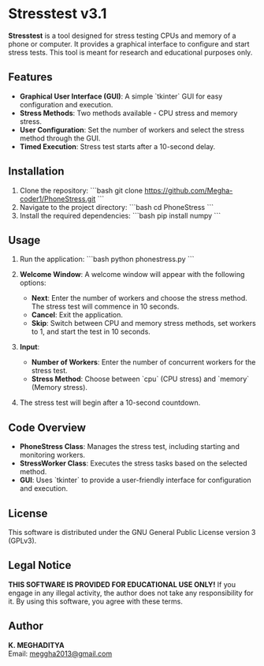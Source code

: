# Stresstest v3.1

**Stresstest** is a tool designed for stress testing CPUs and memory of a phone or computer. It provides a graphical interface to configure and start stress tests. This tool is meant for research and educational purposes only.

## Features

- **Graphical User Interface (GUI)**: A simple \`tkinter\` GUI for easy configuration and execution.
- **Stress Methods**: Two methods available - CPU stress and memory stress.
- **User Configuration**: Set the number of workers and select the stress method through the GUI.
- **Timed Execution**: Stress test starts after a 10-second delay.

## Installation

1. Clone the repository:
   \`\`\`bash
   git clone https://github.com/Megha-coder1/PhoneStress.git
   \`\`\`
2. Navigate to the project directory:
   \`\`\`bash
   cd PhoneStress
   \`\`\`
3. Install the required dependencies:
   \`\`\`bash
   pip install numpy
   \`\`\`

## Usage

1. Run the application:
   \`\`\`bash
   python phonestress.py
   \`\`\`
2. **Welcome Window**: A welcome window will appear with the following options:
   - **Next**: Enter the number of workers and choose the stress method. The stress test will commence in 10 seconds.
   - **Cancel**: Exit the application.
   - **Skip**: Switch between CPU and memory stress methods, set workers to 1, and start the test in 10 seconds.

3. **Input**:
   - **Number of Workers**: Enter the number of concurrent workers for the stress test.
   - **Stress Method**: Choose between \`cpu\` (CPU stress) and \`memory\` (Memory stress).

4. The stress test will begin after a 10-second countdown.

## Code Overview

- **PhoneStress Class**: Manages the stress test, including starting and monitoring workers.
- **StressWorker Class**: Executes the stress tasks based on the selected method.
- **GUI**: Uses \`tkinter\` to provide a user-friendly interface for configuration and execution.

## License

This software is distributed under the GNU General Public License version 3 (GPLv3).

## Legal Notice

**THIS SOFTWARE IS PROVIDED FOR EDUCATIONAL USE ONLY!** If you engage in any illegal activity, the author does not take any responsibility for it. By using this software, you agree with these terms.

## Author

**K. MEGHADITYA**  
Email: [meggha2013@gmail.com](mailto:meggha2013@gmail.com)
